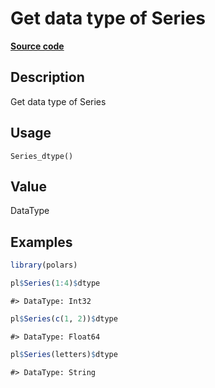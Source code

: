

# Get data type of Series

[**Source code**](https://github.com/pola-rs/r-polars/tree/main/R/series__series.R#L701)

## Description

Get data type of Series

## Usage

<pre><code class='language-R'>Series_dtype()
</code></pre>

## Value

DataType

## Examples

``` r
library(polars)

pl$Series(1:4)$dtype
```

    #> DataType: Int32

``` r
pl$Series(c(1, 2))$dtype
```

    #> DataType: Float64

``` r
pl$Series(letters)$dtype
```

    #> DataType: String

